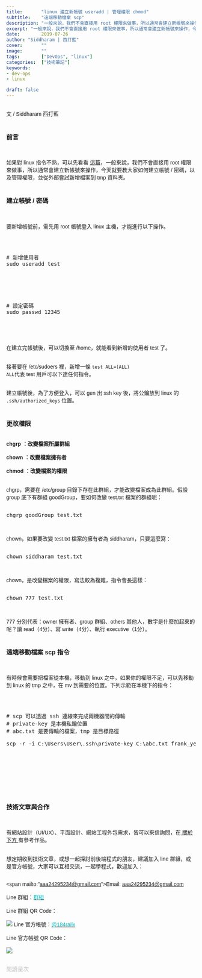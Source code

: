 ```yaml
---
title:       "linux 建立新帳號 useradd | 管理權限 chmod"
subtitle:    "遠端移動檔案 scp"
description: "一般來說，我們不會直接用 root 權限來做事，所以通常會建立新帳號來操作，今天就要教大家如何建立帳號 / 密碼，以及管理權限，並從外部嘗試新增檔案到 tmp 資料夾......"
excerpt: "一般來說，我們不會直接用 root 權限來做事，所以通常會建立新帳號來操作，今天就要教大家如何建立帳號 / 密碼，以及管理權限，並從外部嘗試新增檔案到 tmp 資料夾......"
date:        2019-07-26
author: "Siddharam | 西打藍"
cover:       ""
image:       ""
tags:        ["DevOps", "linux"]
categories:  ["技術筆記"]
keywords:
- dev-ops
- linux

draft: false
---
```


<article style="font-family: 'Noto Sans TC', '微軟正黑體', sans-serif; font-weight: 300;">

<br>文 / Siddharam 西打藍<br><br>

<h3 class="article-h1-color">前言</h3><br>

如果對 linux 指令不熟，可以先看看 <a href="https://siddharam.com.tw/post/20190724/">這篇</a>，一般來說，我們不會直接用 root 權限來做事，所以通常會建立新帳號來操作，今天就要教大家如何建立帳號 / 密碼，以及管理權限，並從外部嘗試新增檔案到 tmp 資料夾。<br><br>

<h3 class="article-h1-color">建立帳號 / 密碼</h3><br>

要新增帳號前，需先用 root 帳號登入 linux 主機，才能進行以下操作。<br><br>

<pre><br>
# 新增使用者
sudo useradd test<br>
</pre><br>

<pre><br>
# 設定密碼
sudo passwd 12345<br>
</pre><br><br>

在建立完帳號後，可以切換至 /home，就能看到新增的使用者 test 了。<br><br>

接著要在 /etc/sudoers 裡，新增一條 <code>test ALL=(ALL) ALL</code>代表 test 用戶可以下達任何指令。<br><br>

建立帳號後，為了方便登入，可以 gen 出 ssh key 後，將公鑰放到 linux 的 <code>.ssh/authorized_keys</code> 位置。<br><br>

<h3 class="article-h1-color">更改權限</h3><br>

<b>
chgrp ：改變檔案所屬群組<br><br>
chown ：改變檔案擁有者<br><br>
chmod ：改變檔案的權限
</b><br><br>

chgrp，需要在 /etc/group 目錄下存在此群組，才能改變檔案成為此群組。假設 group 底下有群組 goodGroup，要如何改變 test.txt 檔案的群組呢：<br><br>

<pre>chgrp goodGroup test.txt</pre><br>

chown，如果要改變 test.txt 檔案的擁有者為 siddharam，只要這麼寫：<br><br>

<pre>chown siddharam test.txt</pre><br>

chown，是改變檔案的權限，寫法較為複雜，指令會長這樣：<br><br>

<pre>chown 777 test.txt</pre><br>

777 分別代表：owner 擁有者、group 群組、others 其他人，數字是什麼加起來的呢？讀 read（4分）、寫 write（4分）、執行 executive（1分）。<br><br>


<h3 class="article-h1-color">遠端移動檔案 scp 指令</h3><br>

有時候會需要把檔案從本機，移動到 linux 之中，如果你的權限不足，可以先移動到 linux 的 tmp 之中，在 mv 到需要的位置。下列示範在本機下的指令：<br><br>

<pre><br>
# scp 可以透過 ssh 連線來完成兩機器間的傳輸
# private-key 是本機私鑰位置
# abc.txt 是要傳輸的檔案，tmp 是目標路徑<br>
scp -r -i C:\Users\User\.ssh\private-key C:\abc.txt frank_yeh@121.40.87.130:/tmp<br>
</pre><br>








<br><br><br><br>


<h3 class="article-h1-color">技術文章與合作</h3><br>

有網站設計（UI/UX）、平面設計、網站工程外包需求，皆可以來信詢問，在<a href="https://siddharam.com.tw/top/about/"> 關於下方 </a>有參考作品。<br><br>

想定期收到技術文章，或想一起探討前後端程式的朋友，建議加入 line 群組，或是官方帳號，大家可以互相交流，一起學程式，歡迎加入：<br><br>

<span mailto:"aaa24295234@gmail.com">Email: aaa24295234@gmail.com</span><br><br>
Line 群組：<a href="https://line.me/R/ti/g/i80ChvQ3dt"><span id="lineId" style="color:rgb(2, 186, 192); cursor:pointer">群組</span></a><br><br>
Line 群組 QR Code：<br><br>
<img src="https://frontenter.files.wordpress.com/2019/05/line-chat-room.jpg">
Line 官方帳號：<a href="http://nav.cx/dkV3Bm2"><span id="lineId" style="color:rgb(2, 186, 192); cursor:pointer">@184railx</span></a><br><br>
Line 官方帳號 QR Code：<br><br>
<img src="https://qr-official.line.me/sid/M/184railx.png">
<br><br>






</article>

<div style="color: #bfbfbf; font-size: 15px;" id="busuanzi_container_page_pv">
  閱讀量<span id="busuanzi_value_page_pv"></span>次
</div>

<script src="../../js/post.js"></script>
